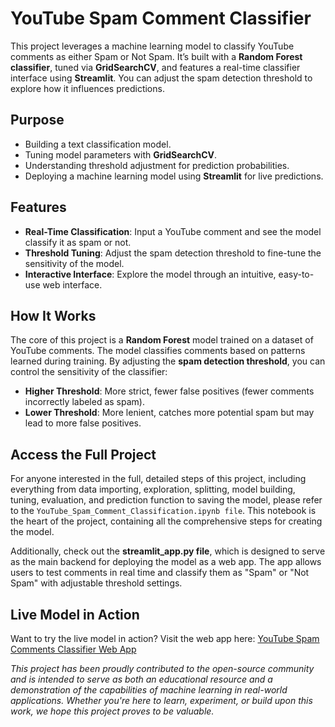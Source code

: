 # YouTube Spam Comment Classifier

This project leverages a machine learning model to classify YouTube comments as either Spam or Not Spam. It’s built with a **Random Forest classifier**, tuned via **GridSearchCV**, and features a real-time classifier interface using **Streamlit**. You can adjust the spam detection threshold to explore how it influences predictions.

## Purpose
- Building a text classification model.
- Tuning model parameters with **GridSearchCV**.
- Understanding threshold adjustment for prediction probabilities.
- Deploying a machine learning model using **Streamlit** for live predictions.

## Features
- **Real-Time Classification**: Input a YouTube comment and see the model classify it as spam or not.
- **Threshold Tuning**: Adjust the spam detection threshold to fine-tune the sensitivity of the model.
- **Interactive Interface**: Explore the model through an intuitive, easy-to-use web interface.

## How It Works

The core of this project is a **Random Forest** model trained on a dataset of YouTube comments. The model classifies comments based on patterns learned during training. By adjusting the **spam detection threshold**, you can control the sensitivity of the classifier:

- **Higher Threshold**: More strict, fewer false positives (fewer comments incorrectly labeled as spam).
- **Lower Threshold**: More lenient, catches more potential spam but may lead to more false positives.

## Access the Full Project

For anyone interested in the full, detailed steps of this project, including everything from data importing, exploration, splitting, model building, tuning, evaluation, and prediction function to saving the model, please refer to the `YouTube_Spam_Comment_Classification.ipynb file`. This notebook is the heart of the project, containing all the comprehensive steps for creating the model.

Additionally, check out the **streamlit_app.py file**, which is designed to serve as the main backend for deploying the model as a web app. The app allows users to test comments in real time and classify them as "Spam" or "Not Spam" with adjustable threshold settings.

## Live Model in Action

Want to try the live model in action? Visit the web app here:
[YouTube Spam Comments Classifier Web App](https://youtube-spam-comments-classifier-project.streamlit.app)

*This project has been proudly contributed to the open-source community and is intended to serve as both an educational resource and a demonstration of the capabilities of machine learning in real-world applications. Whether you're here to learn, experiment, or build upon this work, we hope this project proves to be valuable.*
